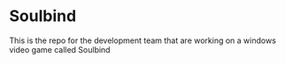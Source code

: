 Soulbind
========

This is the repo for the development team that are working on a windows video game called Soulbind